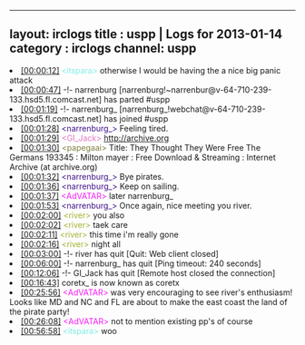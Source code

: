 
---
layout: irclogs
title : uspp | Logs for 2013-01-14
category : irclogs
channel: uspp
---
<li class="logitem"><a href="#00:00:12" name="00:00:12" class="time">[00:00:12]</a> <span class="person" style="color:#7deee6">&lt;itspara&gt;</span> otherwise I would be having the a nice big panic attack </li>
<li class="logitem"><a href="#00:00:47" name="00:00:47" class="time">[00:00:47]</a> -!- <span class="part">narrenburg</span> [narrenburg!~narrenbur@v-64-710-239-133.hsd5.fl.comcast.net] has parted #uspp </li>
<li class="logitem"><a href="#00:01:19" name="00:01:19" class="time">[00:01:19]</a> -!- <span class="join">narrenburg_</span> [narrenburg_!webchat@v-64-710-239-133.hsd5.fl.comcast.net] has joined #uspp </li>
<li class="logitem"><a href="#00:01:28" name="00:01:28" class="time">[00:01:28]</a> <span class="person" style="color:#3f1189">&lt;narrenburg_&gt;</span> Feeling tired. </li>
<li class="logitem"><a href="#00:01:29" name="00:01:29" class="time">[00:01:29]</a> <span class="person" style="color:#e573c6">&lt;GI_Jack&gt;</span> <a href="http://archive.org/details/theythoughttheyw027497mbp" target="_blank">http://archive.org</a> </li>
<li class="logitem"><a href="#00:01:30" name="00:01:30" class="time">[00:01:30]</a> <span class="person" style="color:#817e41">&lt;papegaai&gt;</span> Title: They Thought They Were Free The Germans 193345 : Milton mayer : Free Download &amp; Streaming : Internet Archive (at archive.org) </li>
<li class="logitem"><a href="#00:01:32" name="00:01:32" class="time">[00:01:32]</a> <span class="person" style="color:#3f1189">&lt;narrenburg_&gt;</span> Bye pirates. </li>
<li class="logitem"><a href="#00:01:36" name="00:01:36" class="time">[00:01:36]</a> <span class="person" style="color:#3f1189">&lt;narrenburg_&gt;</span> Keep on sailing. </li>
<li class="logitem"><a href="#00:01:37" name="00:01:37" class="time">[00:01:37]</a> <span class="person" style="color:#f51bf7">&lt;AdVATAR&gt;</span> later narrenburg_  </li>
<li class="logitem"><a href="#00:01:53" name="00:01:53" class="time">[00:01:53]</a> <span class="person" style="color:#3f1189">&lt;narrenburg_&gt;</span> Once again, nice meeting you river. </li>
<li class="logitem"><a href="#00:02:00" name="00:02:00" class="time">[00:02:00]</a> <span class="person" style="color:#a5b030">&lt;river&gt;</span> you also </li>
<li class="logitem"><a href="#00:02:02" name="00:02:02" class="time">[00:02:02]</a> <span class="person" style="color:#a5b030">&lt;river&gt;</span> taek care </li>
<li class="logitem"><a href="#00:02:11" name="00:02:11" class="time">[00:02:11]</a> <span class="person" style="color:#a5b030">&lt;river&gt;</span> this time i'm really gone </li>
<li class="logitem"><a href="#00:02:16" name="00:02:16" class="time">[00:02:16]</a> <span class="person" style="color:#a5b030">&lt;river&gt;</span> night all </li>
<li class="logitem"><a href="#00:03:00" name="00:03:00" class="time">[00:03:00]</a> -!- <span class="quit">river</span> has quit [Quit: Web client closed] </li>
<li class="logitem"><a href="#00:06:00" name="00:06:00" class="time">[00:06:00]</a> -!- <span class="quit">narrenburg_</span> has quit [Ping timeout: 240 seconds] </li>
<li class="logitem"><a href="#00:12:06" name="00:12:06" class="time">[00:12:06]</a> -!- <span class="quit">GI_Jack</span> has quit [Remote host closed the connection] </li>
<li class="logitem"><a href="#00:16:43" name="00:16:43" class="time">[00:16:43]</a> <span class="nick">coretx_</span> is now known as <span class="nick">coretx</span> </li>
<li class="logitem"><a href="#00:25:56" name="00:25:56" class="time">[00:25:56]</a> <span class="person" style="color:#f51bf7">&lt;AdVATAR&gt;</span> was very encouraging to see river's enthusiasm!  Looks like MD and NC and FL are about to make the east coast the land of the pirate party! </li>
<li class="logitem"><a href="#00:26:08" name="00:26:08" class="time">[00:26:08]</a> <span class="person" style="color:#f51bf7">&lt;AdVATAR&gt;</span> not to mention existing pp's of course </li>
<li class="logitem"><a href="#00:56:58" name="00:56:58" class="time">[00:56:58]</a> <span class="person" style="color:#7deee6">&lt;itspara&gt;</span> woo </li>


